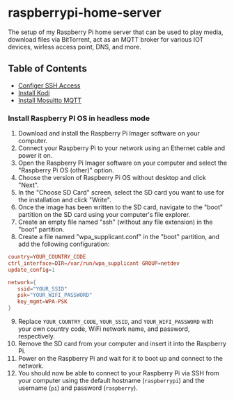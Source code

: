 # raspberrypi-home-server

The setup of my Raspberry Pi home server that can be used to play media, download files via BitTorrent, act as an MQTT broker for various IOT devices, wirless access point, DNS, and more.

## Table of Contents

- [Configer SSH Access](#doc/SSH.md)
- [Install Kodi](doc/Kodi.md)
- [Install Mosuitto MQTT](doc/Mosquitto.md)

### Install Raspberry PI OS in headless mode

1. Download and install the Raspberry Pi Imager software on your computer.
2. Connect your Raspberry Pi to your network using an Ethernet cable and power it on.
3. Open the Raspberry Pi Imager software on your computer and select the "Raspberry Pi OS (other)" option.
4. Choose the version of Raspberry Pi OS without desktop and click "Next".
5. In the "Choose SD Card" screen, select the SD card you want to use for the installation and click "Write".
6. Once the image has been written to the SD card, navigate to the "boot" partition on the SD card using your computer's file explorer.
7. Create an empty file named "ssh" (without any file extension) in the "boot" partition.
8. Create a file named "wpa_supplicant.conf" in the "boot" partition, and add the following configuration:
 ```conf
country=YOUR_COUNTRY_CODE
ctrl_interface=DIR=/var/run/wpa_supplicant GROUP=netdev
update_config=1

network={
    ssid="YOUR_SSID"
    psk="YOUR_WIFI_PASSWORD"
    key_mgmt=WPA-PSK
}
 ```
9. Replace `YOUR_COUNTRY_CODE`, `YOUR_SSID`, and `YOUR_WIFI_PASSWORD` with your own country code, WiFi network name, and password, respectively.
10. Remove the SD card from your computer and insert it into the Raspberry Pi.
11. Power on the Raspberry Pi and wait for it to boot up and connect to the network.
12. You should now be able to connect to your Raspberry Pi via SSH from your computer using the default hostname (`raspberrypi`) and the username (`pi`) and password (`raspberry`).